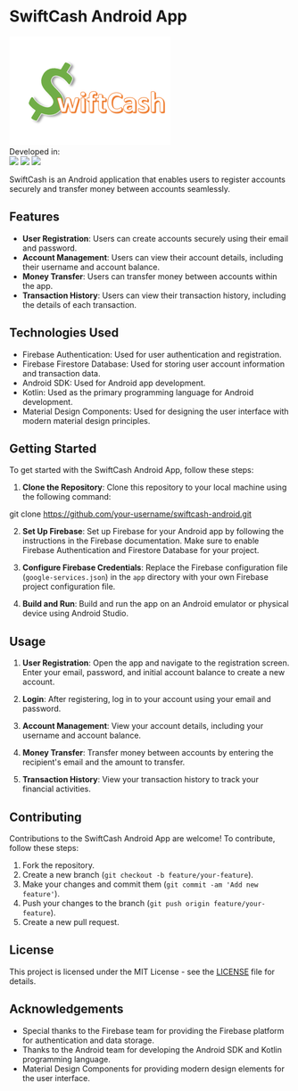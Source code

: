 # SwiftCash Android App

![App Logo](https://github.com/pawar-aa/SwiftCash/blob/main/app/src/main/res/drawable/img.png)
<br>
Developed in:
<br>
<img src="https://images.vexels.com/media/users/3/139556/isolated/preview/1718a076e29822051df8bcf8b5ce1124-android-logo.png" height="50"> 
<img src="https://upload.wikimedia.org/wikipedia/commons/7/74/Kotlin_Icon.png" height="50"> 
<img src="https://firebase.google.com/static/downloads/brand-guidelines/PNG/logo-knockout.png" height="50">




SwiftCash is an Android application that enables users to register accounts securely and transfer money between accounts seamlessly.

## Features

- **User Registration**: Users can create accounts securely using their email and password.
- **Account Management**: Users can view their account details, including their username and account balance.
- **Money Transfer**: Users can transfer money between accounts within the app.
- **Transaction History**: Users can view their transaction history, including the details of each transaction.

## Technologies Used

- Firebase Authentication: Used for user authentication and registration.
- Firebase Firestore Database: Used for storing user account information and transaction data.
- Android SDK: Used for Android app development.
- Kotlin: Used as the primary programming language for Android development.
- Material Design Components: Used for designing the user interface with modern material design principles.

## Getting Started

To get started with the SwiftCash Android App, follow these steps:

1. **Clone the Repository**: Clone this repository to your local machine using the following command:

git clone https://github.com/your-username/swiftcash-android.git
   
2. **Set Up Firebase**: Set up Firebase for your Android app by following the instructions in the Firebase documentation. Make sure to enable Firebase Authentication and Firestore Database for your project.

3. **Configure Firebase Credentials**: Replace the Firebase configuration file (`google-services.json`) in the `app` directory with your own Firebase project configuration file.

4. **Build and Run**: Build and run the app on an Android emulator or physical device using Android Studio.

## Usage

1. **User Registration**: Open the app and navigate to the registration screen. Enter your email, password, and initial account balance to create a new account.

2. **Login**: After registering, log in to your account using your email and password.

3. **Account Management**: View your account details, including your username and account balance.

4. **Money Transfer**: Transfer money between accounts by entering the recipient's email and the amount to transfer.

5. **Transaction History**: View your transaction history to track your financial activities.

## Contributing

Contributions to the SwiftCash Android App are welcome! To contribute, follow these steps:

1. Fork the repository.
2. Create a new branch (`git checkout -b feature/your-feature`).
3. Make your changes and commit them (`git commit -am 'Add new feature'`).
4. Push your changes to the branch (`git push origin feature/your-feature`).
5. Create a new pull request.

## License

This project is licensed under the MIT License - see the [LICENSE](LICENSE) file for details.

## Acknowledgements

- Special thanks to the Firebase team for providing the Firebase platform for authentication and data storage.
- Thanks to the Android team for developing the Android SDK and Kotlin programming language.
- Material Design Components for providing modern design elements for the user interface.

